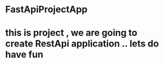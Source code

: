 # FastApiProjectApp

# this is project , we are going to create RestApi application .. lets do have fun 